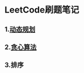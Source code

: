 # LeetCode刷题笔记

## 1.[动态规划](https://github.com/MIIAMOR/LeetCode/blob/master/DynamicProgramming/%E5%8A%A8%E6%80%81%E8%A7%84%E5%88%92.md)

## 2.[贪心算法](https://github.com/MIIAMOR/LeetCode/blob/master/GreedyAlgorithm/%E8%B4%AA%E5%BF%83%E7%AE%97%E6%B3%95.md)

## 3.排序

